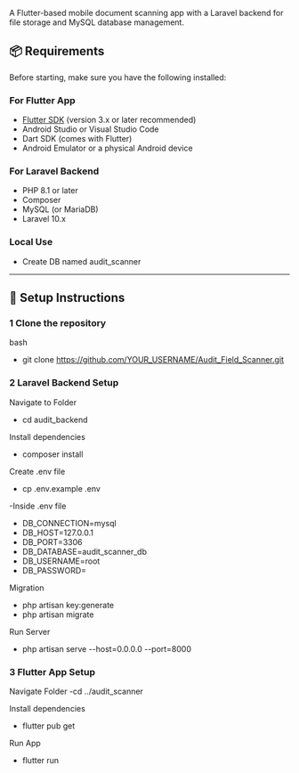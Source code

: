 A Flutter-based mobile document scanning app with a Laravel backend for file storage and MySQL database management.

## 📦 Requirements

Before starting, make sure you have the following installed:

### **For Flutter App**
- [Flutter SDK](https://flutter.dev/docs/get-started/install) (version 3.x or later recommended)
- Android Studio or Visual Studio Code
- Dart SDK (comes with Flutter)
- Android Emulator or a physical Android device

### **For Laravel Backend**
- PHP 8.1 or later
- Composer
- MySQL (or MariaDB)
- Laravel 10.x

### **Local Use**
- Create DB named audit_scanner

---

## 🚀 Setup Instructions

### 1 Clone the repository
bash
- git clone https://github.com/YOUR_USERNAME/Audit_Field_Scanner.git

### 2 Laravel Backend Setup

Navigate to Folder
- cd audit_backend

Install dependencies
- composer install

Create .env file
- cp .env.example .env

-Inside .env file
  - DB_CONNECTION=mysql
  - DB_HOST=127.0.0.1
  - DB_PORT=3306
  - DB_DATABASE=audit_scanner_db
  - DB_USERNAME=root
  - DB_PASSWORD=

Migration
- php artisan key:generate
- php artisan migrate

Run Server
- php artisan serve --host=0.0.0.0 --port=8000

### 3 Flutter App Setup

Navigate Folder
-cd ../audit_scanner

Install dependencies
- flutter pub get

Run App
- flutter run
